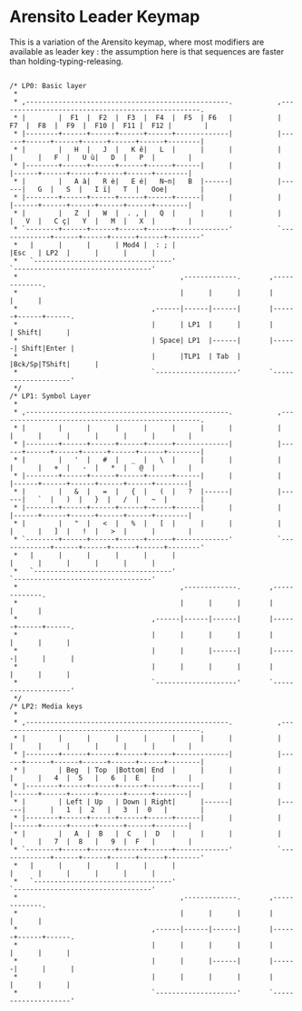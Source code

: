 # Arensito Leader Keymap

This is a variation of the Arensito keymap, where most modifiers are available
as leader key : the assumption here is that sequences are faster than
holding-typing-releasing.

<pre><code>
/* LP0: Basic layer
 *
 * ,--------------------------------------------------.           ,--------------------------------------------------.
 * |        |  F1  |  F2  |  F3  |  F4  |  F5  | F6   |           |  F7  |  F8  |  F9  |  F10 |  F11 |  F12 |        |
 * |--------+------+------+------+------+-------------|           |------+------+------+------+------+------+--------|
 * |        |   H  |   J  |   K ê|   L  |      |      |           |      |      |   F  |   U ù|   D  |   P  |        |
 * |--------+------+------+------+------+------|      |           |      |------+------+------+------+------+--------|
 * |        |   A à|   R è|   E é|   N~n|   B  |------|           |------|   G  |   S  |   I ï|   T  |   Ooe|        |
 * |--------+------+------+------+------+------|      |           |      |------+------+------+------+------+--------|
 * |        |   Z  |   W  |  . , |   Q  |      |      |           |      |   V  |   C ç|   Y  |   M  |   X  |        |
 * `--------+------+------+------+------+-------------'           `-------------+------+------+------+------+--------'
 *   |      |      |      | Mod4 |  : ; |                                       |Esc   | LP2  |      |      |      |
 *   `----------------------------------'                                       `----------------------------------'
 *                                        ,-------------.       ,-------------.
 *                                        |      |      |       |      |      |
 *                                 ,------|------|------|       |------+------+------.
 *                                 |      | LP1  |      |       |      | Shift|      |
 *                                 | Space| LP1  |------|       |------| Shift|Enter |
 *                                 |      |TLP1  | Tab  |       |Bck/Sp|TShift|      |
 *                                 `--------------------'       `--------------------'
 */
/* LP1: Symbol Layer
 *
 * ,--------------------------------------------------.           ,--------------------------------------------------.
 * |        |      |      |      |      |      |      |           |      |      |      |      |      |      |        |
 * |--------+------+------+------+------+-------------|           |------+------+------+------+------+------+--------|
 * |        |   '  |   #  |   _  |   \  |      |      |           |      |      |   +  |   -  |   *  |   @  |        |
 * |--------+------+------+------+------+------|      |           |      |------+------+------+------+------+--------|
 * |        |   &  |   =  |   {  |   (  |   ?  |------|           |------|   `  |   )  |   }  |   /  |   ~  |        |
 * |--------+------+------+------+------+------|      |           |      |------+------+------+------+------+--------|
 * |        |   "  |   <  |   %  |   [  |      |      |           |      |      |   ]  |   !  |   >  |      |        |
 * `--------+------+------+------+------+-------------'           `-------------+------+------+------+------+--------'
 *   |      |      |      |      |      |                                       |      |      |      |      |      |
 *   `----------------------------------'                                       `----------------------------------'
 *                                        ,-------------.       ,-------------.
 *                                        |      |      |       |      |      |
 *                                 ,------|------|------|       |------+------+------.
 *                                 |      |      |      |       |      |      |      |
 *                                 |      |      |------|       |------|      |      |
 *                                 |      |      |      |       |      |      |      |
 *                                 `--------------------'       `--------------------'
 */
/* LP2: Media keys
 *
 * ,--------------------------------------------------.           ,--------------------------------------------------.
 * |        |      |      |      |      |      |      |           |      |      |      |      |      |      |        |
 * |--------+------+------+------+------+-------------|           |------+------+------+------+------+------+--------|
 * |        | Beg  | Top  |Bottom| End  |      |      |           |      |      |   4  |  5   |   6  |  E   |        |
 * |--------+------+------+------+------+------|      |           |      |------+------+------+------+------+--------|
 * |        | Left | Up   | Down | Right|      |------|           |------|      |   1  |  2   |   3  |  0   |        |
 * |--------+------+------+------+------+------|      |           |      |------+------+------+------+------+--------|
 * |        |   A  |  B   |  C   |  D   |      |      |           |      |      |   7  |  8   |   9  |  F   |        |
 * `--------+------+------+------+------+-------------'           `-------------+------+------+------+------+--------'
 *   |      |      |      |      |      |                                       |      |      |      |      |      |
 *   `----------------------------------'                                       `----------------------------------'
 *                                        ,-------------.       ,-------------.
 *                                        |      |      |       |      |      |
 *                                 ,------|------|------|       |------+------+------.
 *                                 |      |      |      |       |      |      |      |
 *                                 |      |      |------|       |------|      |      |
 *                                 |      |      |      |       |      |      |      |
 *                                 `--------------------'       `--------------------'
</code></pre>
